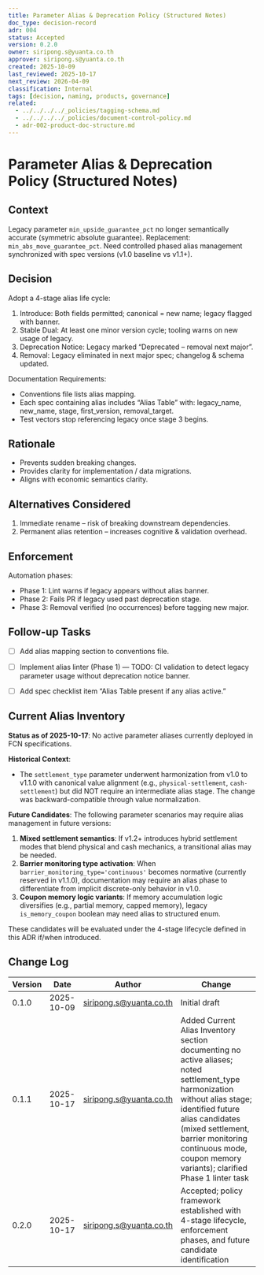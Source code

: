 ```yaml
---
title: Parameter Alias & Deprecation Policy (Structured Notes)
doc_type: decision-record
adr: 004
status: Accepted
version: 0.2.0
owner: siripong.s@yuanta.co.th
approver: siripong.s@yuanta.co.th
created: 2025-10-09
last_reviewed: 2025-10-17
next_review: 2026-04-09
classification: Internal
tags: [decision, naming, products, governance]
related:
  - ../../../../_policies/tagging-schema.md
  - ../../../../_policies/document-control-policy.md
  - adr-002-product-doc-structure.md
---
```


# Parameter Alias & Deprecation Policy (Structured Notes)

## Context
Legacy parameter `min_upside_guarantee_pct` no longer semantically accurate (symmetric absolute guarantee). Replacement: `min_abs_move_guarantee_pct`. Need controlled phased alias management synchronized with spec versions (v1.0 baseline vs v1.1+).

## Decision
Adopt a 4-stage alias life cycle:
1. Introduce: Both fields permitted; canonical = new name; legacy flagged with banner.
2. Stable Dual: At least one minor version cycle; tooling warns on new usage of legacy.
3. Deprecation Notice: Legacy marked “Deprecated – removal next major”.
4. Removal: Legacy eliminated in next major spec; changelog & schema updated.

Documentation Requirements:
- Conventions file lists alias mapping.
- Each spec containing alias includes “Alias Table” with: legacy_name, new_name, stage, first_version, removal_target.
- Test vectors stop referencing legacy once stage 3 begins.

## Rationale
- Prevents sudden breaking changes.
- Provides clarity for implementation / data migrations.
- Aligns with economic semantics clarity.

## Alternatives Considered
1. Immediate rename – risk of breaking downstream dependencies.
2. Permanent alias retention – increases cognitive & validation overhead.

## Enforcement
Automation phases:
- Phase 1: Lint warns if legacy appears without alias banner.
- Phase 2: Fails PR if legacy used past deprecation stage.
- Phase 3: Removal verified (no occurrences) before tagging new major.

## Follow-up Tasks
- [ ] Add alias mapping section to conventions file.
- [ ] Implement alias linter (Phase 1) — TODO: CI validation to detect legacy parameter usage without deprecation notice banner.
- [ ] Add spec checklist item “Alias Table present if any alias active.”


## Current Alias Inventory

**Status as of 2025-10-17**: No active parameter aliases currently deployed in FCN specifications.

**Historical Context**:
- The `settlement_type` parameter underwent harmonization from v1.0 to v1.1.0 with canonical value alignment (e.g., `physical-settlement`, `cash-settlement`) but did NOT require an intermediate alias stage. The change was backward-compatible through value normalization.

**Future Candidates**:
The following parameter scenarios may require alias management in future versions:
1. **Mixed settlement semantics**: If v1.2+ introduces hybrid settlement modes that blend physical and cash mechanics, a transitional alias may be needed.
2. **Barrier monitoring type activation**: When `barrier_monitoring_type='continuous'` becomes normative (currently reserved in v1.1.0), documentation may require an alias phase to differentiate from implicit discrete-only behavior in v1.0.
3. **Coupon memory logic variants**: If memory accumulation logic diversifies (e.g., partial memory, capped memory), legacy `is_memory_coupon` boolean may need alias to structured enum.

These candidates will be evaluated under the 4-stage lifecycle defined in this ADR if/when introduced.

## Change Log
| Version | Date | Author | Change |
|---------|------|--------|--------|
| 0.1.0 | 2025-10-09 | siripong.s@yuanta.co.th | Initial draft |
| 0.1.1 | 2025-10-17 | siripong.s@yuanta.co.th | Added Current Alias Inventory section documenting no active aliases; noted settlement_type harmonization without alias stage; identified future alias candidates (mixed settlement, barrier monitoring continuous mode, coupon memory variants); clarified Phase 1 linter task |
| 0.2.0 | 2025-10-17 | siripong.s@yuanta.co.th | Accepted; policy framework established with 4-stage lifecycle, enforcement phases, and future candidate identification |
